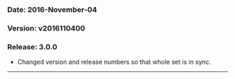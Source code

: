 ### Date: 		2016-November-04
### Version:	v2016110400
### Release:    3.0.0

- Changed version and release numbers so that whole set is in sync.

---